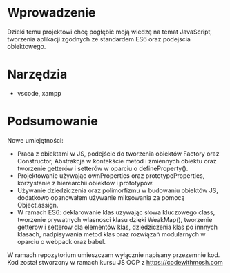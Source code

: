 # Wprowadzenie

Dzieki temu projektowi chcę pogłębić moją wiedzę na temat JavaScript, tworzenia aplikacji zgodnych ze standardem ES6 oraz podejscia obiektowego.

# Narzędzia

- vscode, xampp

# Podsumowanie

Nowe umiejętności:

- Praca z obiektami w JS, podejście do tworzenia obiektów Factory oraz Constructor, Abstrakcja w kontekście metod i zmiennych obiektu oraz tworzenie getterów i setterów w oparciu o defineProperty().
- Projektowanie używając ownProperties oraz prototypeProperties, korzystanie z hierearchii obiektów i prototypów.
- Używanie dziedziczenia oraz polimorfizmu w budowaniu obiektów JS, dodatkowo opanowałem używanie miksowania za pomocą Object.assign.
- W ramach ES6: deklarowanie klas uzywając słowa kluczowego class, tworzenie prywatnych wlasnosci klasu dzięki WeakMap(), tworzenie getterow i setterow dla elementów klas, dziedziczenia klas po innnych klasach, nadpisywania metod klas oraz rozwiązań modularnych w oparciu o webpack oraz babel.

W ramach repozytorium umieszczam wyłącznie napisany przezemnie kod.
Kod został stworzony w ramach kursu JS OOP z https://codewithmosh.com
